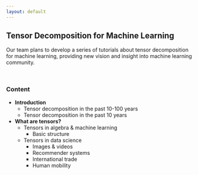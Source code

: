 ```yaml
---
layout: default
---
```


## Tensor Decomposition for Machine Learning

Our team plans to develop a series of tutorials about tensor decomposition for machine learning, providing new vision and insight into machine learning community.

<br>

### Content

- **Introduction**
  - Tensor decomposition in the past 10-100 years
  - Tensor decomposition in the past 10 years
- **What are tensors?**
  - Tensors in algebra & machine learning
    - Basic structure
  - Tensors in data science
    - Images & videos
    - Recommender systems
    - International trade
    - Human mobility




<br>